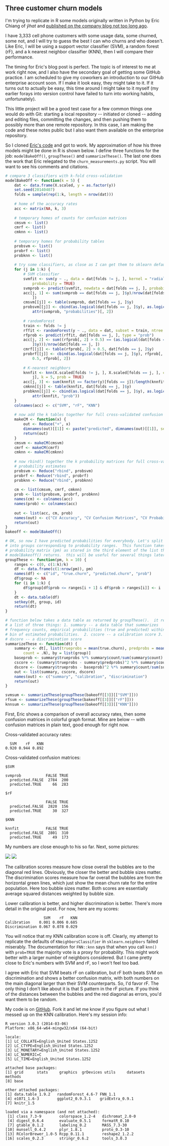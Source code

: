 ## Three customer churn models










I'm trying to replicate in R some models originally written in Python by Eric Chiang of $\hat{y}hat$ and [published on the company blog not too long ago](http://blog.yhathq.com/posts/predicting-customer-churn-with-sklearn.html).

I have 3,333 cell phone customers with some usage data, some churned, some not, and I will try to guess the best I can who churns and who doesn't. Like Eric, I will be using a support vector classifier (SVM), a random forest (rF), and a k nearest neighbor classifier (KNN), then I will compare their performance.

The timing for Eric's blog post is perfect. The topic is of interest to me at work right now, and I also have the secondary goal of getting some GitHub practice. I am scheduled to give my coworkers an introduction to our GitHub enterprise account soon. If I make it look easy, they might take to it. If it turns out to actually be easy, this time around I might take to it myself (my earlier forays into version control have failed to turn into working habits, unfortunately). 

This little project will be a good test case for a few common things one would do with Git: starting a local repository -- initiated or cloned -- adding and editing files, committing the changes, and then pushing them to possibly more than one remote repository. In this case, I am making the code and these notes public but I also want them available on the enterprise repository.

So I cloned [Eric's code](https://github.com/EricChiang/churn) and got to work. My approximation of how his three models might be done in R is shown below. I define three functions for the job: `modelBakeOff()`, `groupThese()` and `summarizeThese()`. The last one does the work that Eric relegated to the `churn_measurements.py` script. You will want to see his comments and citations.



```r
# compare 3 classifiers with k-fold cross-validation
modelBakeOff <- function(k = 5) {
    dat <- data.frame(X.scaled, y = as.factor(y))
    set.seed(20140407)
    folds = sample(rep(1:k, length = nrow(dat)))
    
    # home of the accuracy rates
    acc <- matrix(NA, k, 3)
    
    # temporary homes of counts for confusion matrices
    cmsvm <- list()
    cmrf <- list()
    cmknn <- list()
    
    # temporary homes for probability tables
    probsvm <- list()
    probrf <- list()
    probknn <- list()
    
    # try some classifiers, as close as I can get them to sklearn defaults
    for (j in 1:k) {
        # SVM classifier
        svmfit <- svm(y ~ ., data = dat[folds != j, ], kernel = "radial", scale = FALSE, 
            probability = TRUE)
        svmprob <- predict(svmfit, newdata = dat[folds == j, ], probability = TRUE)
        acc[j, 1] <- sum(svmprob == dat[folds == j, ]$y)/nrow(dat[folds == j, 
            ])
        cmsvm[[j]] <- table(svmprob, dat[folds == j, ]$y)
        probsvm[[j]] <- cbind(as.logical(dat[folds == j, ]$y), as.logical(svmprob), 
            attr(svmprob, "probabilities")[, 2])
        
        # randomForest
        train <- folds != j
        rffit <- randomForest(y ~ ., data = dat, subset = train, ntree = 10)
        rfprob <- predict(rffit, dat[folds == j, ], type = "prob")
        acc[j, 2] <- sum((rfprob[, 2] > 0.5) == (as.logical(dat[folds == j, 
            ]$y)))/nrow(dat[folds == j, ])
        cmrf[[j]] <- table(rfprob[, 2] > 0.5, dat[folds == j, ]$y)
        probrf[[j]] <- cbind(as.logical(dat[folds == j, ]$y), rfprob[, 2] > 
            0.5, rfprob[, 2])
        
        # K-nearest neighbors
        knnfit <- knn(X.scaled[folds != j, ], X.scaled[folds == j, ], cl = factor(y)[folds != 
            j], k = 5, prob = TRUE)
        acc[j, 3] <- sum(knnfit == factor(y)[folds == j])/length(knnfit)
        cmknn[[j]] <- table(knnfit, dat[folds == j, ]$y)
        probknn[[j]] <- cbind(as.logical(dat[folds == j, ]$y), as.logical(knnfit), 
            attr(knnfit, "prob"))
    }
    colnames(acc) <- c("SVM", "rF", "KNN")
    
    # now add the k tables together for full cross-validated confusion matrices
    makeCM <- function(x) {
        out <- Reduce("+", x)
        dimnames(out)[[1]] <- paste("predicted", dimnames(out)[[1]], sep = ".")
        return(out)
    }
    cmsvm <- makeCM(cmsvm)
    cmrf <- makeCM(cmrf)
    cmknn <- makeCM(cmknn)
    
    # now rbind() together the k probability matrices for full cross-validated
    # probability estimates
    probsvm <- Reduce("rbind", probsvm)
    probrf <- Reduce("rbind", probrf)
    probknn <- Reduce("rbind", probknn)
    
    cm <- list(cmsvm, cmrf, cmknn)
    prob <- list(probsvm, probrf, probknn)
    names(cm) <- colnames(acc)
    names(prob) <- colnames(acc)
    
    out <- list(acc, cm, prob)
    names(out) <- c("CV Accuracy", "CV Confusion Matrices", "CV Probabilities")
    return(out)
}
bakeoff <- modelBakeOff()

# OK, so now I have predicted probabilities for everybody. Let's split data
# into groups corresponding to probability ranges.  This function takes a
# probability matrix (pm) as stored in the third element of the list that
# modelBakeoff() returns.  this will be useful for several things later:
groupThese <- function(pm, k = 10) {
    ranges <- c(0, c(1:k)/k)
    df <- data.frame(c(1:nrow(pm)), pm)
    names(df) <- c("id", "true.churn", "predicted.churn", "prob")
    df$group <- NA
    for (i in 1:k) {
        df$group[df$prob <= ranges[i + 1] & df$prob > ranges[i]] <- i
    }
    dt <- data.table(df)
    setkey(dt, group, id)
    return(dt)
}

# function below takes a data table as returned by groupThese().  it returns
# a list of three things: 1. summary -- a data table that summarizes
# frequency counts, empirical probabilities (true and predicted) within each
# bin of estimated probabilities.  2. cscore -- a calibration score 3.
# dscore -- a discrimination score
summarizeThese <- function(dt) {
    summary <- dt[, list(trueprobs = mean(true.churn), predprobs = mean(prob), 
        count = .N), by = list(group)]
    baseprob <- summary$trueprobs %*% summary$count/sum(summary$count)
    cscore <- (summary$trueprobs - summary$predprobs)^2 %*% summary$count/sum(summary$count)
    dscore <- (summary$trueprobs - baseprob)^2 %*% summary$count/sum(summary$count)
    out <- list(summary, cscore, dscore)
    names(out) <- c("summary", "calibration", "discrimination")
    return(out)
}

svmsum <- summarizeThese(groupThese(bakeoff[[3]][["SVM"]]))
rfsum <- summarizeThese(groupThese(bakeoff[[3]][["rF"]]))
knnsum <- summarizeThese(groupThese(bakeoff[[3]][["KNN"]]))
```


First, Eric shows a comparison of overall accuracy rates, then some confusion matrices in colorful graph format. Mine are below -- with confusion matrices in plain text, good enough for right now.

Cross-validated accuracy rates:

```
  SVM    rF   KNN 
0.920 0.944 0.892 
```


Cross-validated confusion matrices:

```
$SVM
                 
svmprob           FALSE TRUE
  predicted.FALSE  2784  200
  predicted.TRUE     66  283

$rF
                 
                  FALSE TRUE
  predicted.FALSE  2820  156
  predicted.TRUE     30  327

$KNN
                 
knnfit            FALSE TRUE
  predicted.FALSE  2801  310
  predicted.TRUE     49  173
```


My numbers are close enough to his so far. Next, some pictures:




![](figure/pics1.png) ![](figure/pics2.png) 


The calibration scores measure how close overall the bubbles are to the diagonal red lines. Obviously, the closer the better and bubble sizes matter. The discrimination scores measure how far overall the bubbles are from the horizontal green lines, which just show the mean churn rate for the entire population. Here too bubble sizes matter. Both scores are essentially average squared distances weighted by bubble size.

Lower calibration is better, and higher discrimination is better. There's more detail in the original post. For now, here are my scores:


```
                 SVM    rF   KNN
Calibration    0.001 0.006 0.685
Discrimination 0.067 0.078 0.029
```


You will notice that my KNN calibration score is off. Clearly, my attempt to replicate the defaults of `KNeighborsClassifier` in `sklearn.neighbors` failed miserably. The documentation for `FNN::knn` says that when you call `knn()` with `prob=TRUE` the majority vote is a proxy for probability. This might work better with a larger number of neighbors considered. But I came pretty close to Eric's numbers with SVM and rF, so I won't feel too bad. 

I agree with Eric that SVM beats rF on calibration, but rF both beats SVM on discrimination and shows a better confusion matrix, with both numbers on the main diagonal larger than their SVM counterparts. So, I'd favor rF. The only thing I don't like about it is that S pattern in the rF picture. If you think of the distances between the bubbles and the red diagonal as errors, you'd want them to be random. 

My code is on [GitHub](https://github.com/ghuiber/churn/tree/Rversion). Fork it and let me know if you figure out what I messed up on the KNN calibration. Here's my session info:


```
R version 3.0.3 (2014-03-06)
Platform: x86_64-w64-mingw32/x64 (64-bit)

locale:
[1] LC_COLLATE=English_United States.1252 
[2] LC_CTYPE=English_United States.1252   
[3] LC_MONETARY=English_United States.1252
[4] LC_NUMERIC=C                          
[5] LC_TIME=English_United States.1252    

attached base packages:
[1] grid      stats     graphics  grDevices utils     datasets  methods  
[8] base     

other attached packages:
[1] data.table_1.9.2   randomForest_4.6-7 FNN_1.1           
[4] e1071_1.6-3        ggplot2_0.9.3.1    gridExtra_0.9.1   
[7] knitr_1.5         

loaded via a namespace (and not attached):
 [1] class_7.3-9        colorspace_1.2-4   dichromat_2.0-0   
 [4] digest_0.6.4       evaluate_0.5.1     formatR_0.10      
 [7] gtable_0.1.2       labeling_0.2       MASS_7.3-30       
[10] munsell_0.4.2      plyr_1.8.1         proto_0.3-10      
[13] RColorBrewer_1.0-5 Rcpp_0.11.1        reshape2_1.2.2    
[16] scales_0.2.3       stringr_0.6.2      tools_3.0.3       
```

